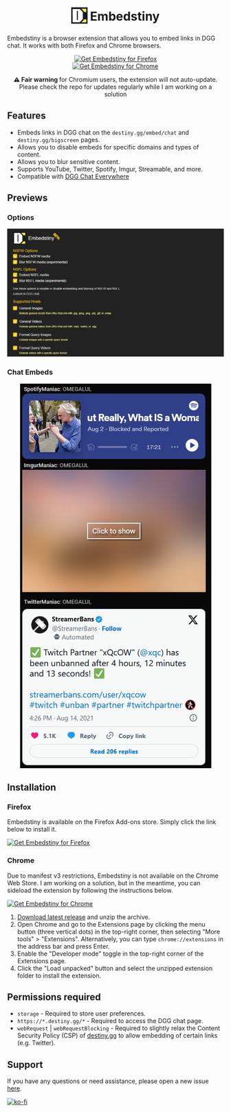 <h1 align="center">
  <sub>
    <img src="./store_assets/embedstiny-icon.svg" height="38" width="38" alt="Embedstiny Icon">
  </sub>
  Embedstiny
</h1>

<p>
Embedstiny is a browser extension that allows you to embed links in DGG chat. It works with both Firefox and Chrome browsers.
</p>

<p align="center">
  <a href="https://addons.mozilla.org/en-US/firefox/addon/embedstiny/">
  <img src="https://img.shields.io/amo/v/embedstiny?label=Download%20Firefox&logo=Firefox-Browser&style=for-the-badge" alt="Get Embedstiny for Firefox"></a>
  <br>
  <a href="https://github.com/JanitorialMess/Embedstiny/releases/latest"><img src="https://img.shields.io/github/downloads/JanitorialMess/Embedstiny/latest/embedstiny-0.2.7.chromium.zip?style=for-the-badge&logo=GoogleChrome&label=DOWNLOAD%20CHROMIUM&color=blue" alt="Get Embedstiny for Chrome"></a>
 <p align="center"><b>⚠️ Fair warning </b> for Chromium users, the extension will not auto-update. Please check the repo for updates regularly while I am working on a solution
</p>
</p>

## Features

- Embeds links in DGG chat on the `destiny.gg/embed/chat` and `destiny.gg/bigscreen` pages.
- Allows you to disable embeds for specific domains and types of content.
- Allows you to blur sensitive content.
- Supports YouTube, Twitter, Spotify, Imgur, Streamable, and more.
- Compatible with [DGG Chat Everywhere](https://github.com/DannyAlas/DGG-Everywhere)

## Previews

### Options

<p align="center">
  <img src="./store_assets/options-resized.png" alt="Preview of GitHub Dark">
</p>

### Chat Embeds

<p align="center">
  <img src="./store_assets/chat.png" alt="Preview of GitHub Dark">
</p>

## Installation

### Firefox

Embedstiny is available on the Firefox Add-ons store. Simply click the link below to install it.

<p>
  <a href="https://addons.mozilla.org/en-US/firefox/addon/embedstiny/" target="_blank">
  <img src="https://img.shields.io/amo/v/embedstiny?label=Download%20Firefox&logo=Firefox-Browser&style=for-the-badge" alt="Get Embedstiny for Firefox"></a>
</p>

### Chrome

Due to manifest v3 restrictions, Embedstiny is not available on the Chrome Web Store. I am working on a solution, but in the meantime, you can sideload the extension by following the instructions below.

<p>
  <a href="https://github.com/JanitorialMess/Embedstiny/releases/latest" target="_blank"><img src="https://img.shields.io/github/downloads/JanitorialMess/Embedstiny/latest/embedstiny-0.2.7.chromium.zip?style=for-the-badge&logo=GoogleChrome&label=DOWNLOAD%20CHROMIUM&color=blue" alt="Get Embedstiny for Chrome"></a>
</p>

1. [Download latest release](https://github.com/JanitorialMess/Embedstiny/releases/latest) and unzip the archive.
2. Open Chrome and go to the Extensions page by clicking the menu button (three vertical dots) in the top-right corner, then selecting "More tools" > "Extensions". Alternatively, you can type `chrome://extensions` in the address bar and press Enter.
3. Enable the "Developer mode" toggle in the top-right corner of the Extensions page.
4. Click the "Load unpacked" button and select the unzipped extension folder to install the extension.

## Permissions required

- `storage` - Required to store user preferences.
- `https://*.destiny.gg/*` - Required to access the DGG chat page.
- `webRequest` | `webRequestBlocking` - Required to slightly relax the Content Security Policy (CSP) of [destiny.gg](destiny.gg) to allow embedding of certain links (e.g. Twitter).

## Support

If you have any questions or need assistance, please open a new issue [here](https://github.com/JanitorialMess/Embedstiny/issues/new).

[![ko-fi](https://ko-fi.com/img/githubbutton_sm.svg)](https://ko-fi.com/Z8Z2NV2H6)
